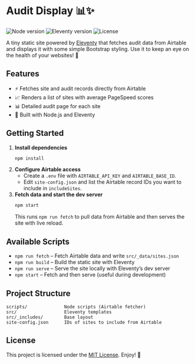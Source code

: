 # Audit Display 📊✨

![Node version](https://img.shields.io/badge/node-%3E=18.x-green.svg)
![Eleventy version](https://img.shields.io/npm/v/@11ty/eleventy.svg)
![License](https://img.shields.io/badge/license-MIT-blue.svg)

A tiny static site powered by [Eleventy](https://www.11ty.dev/) that fetches audit data from Airtable and displays it with some simple Bootstrap styling. Use it to keep an eye on the health of your websites! 🚀

## Features

- ⚡ Fetches site and audit records directly from Airtable
- 📈 Renders a list of sites with average PageSpeed scores
- 📊 Detailed audit page for each site
- 🔧 Built with Node.js and Eleventy

## Getting Started

1. **Install dependencies**
   ```bash
   npm install
   ```
2. **Configure Airtable access**
   - Create a `.env` file with `AIRTABLE_API_KEY` and `AIRTABLE_BASE_ID`.
   - Edit `site-config.json` and list the Airtable record IDs you want to include in `includeSites`.
3. **Fetch data and start the dev server**
   ```bash
   npm start
   ```
   This runs `npm run fetch` to pull data from Airtable and then serves the site with live reload.

## Available Scripts

- `npm run fetch` – Fetch Airtable data and write `src/_data/sites.json`
- `npm run build` – Build the static site with Eleventy
- `npm run serve` – Serve the site locally with Eleventy’s dev server
- `npm start` – Fetch and then serve (useful during development)

## Project Structure

```
scripts/              Node scripts (Airtable fetcher)
src/                  Eleventy templates
src/_includes/        Base layout
site-config.json      IDs of sites to include from Airtable
```

## License

This project is licensed under the [MIT License](LICENSE). Enjoy! 🎉
